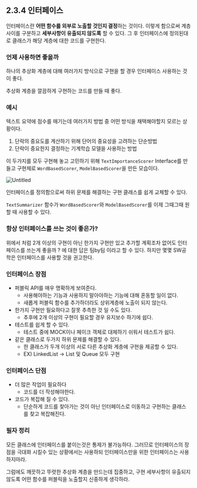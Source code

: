 ## 2.3.4 인터페이스

인터페이스란 **어떤 함수를 외부로 노출할 것인지 결정**하는 것이다. 이렇게 함으로써 계층 사이를 구분하고 **세부사항이 유출되지 않도록** 할 수 있다. 그 후 인터페이스에 정의된대로 클래스가 해당 계층에 대한 코드를 구현한다.

### 언제 사용하면 좋을까

하나의 추상화 계층에 대해 여러가지 방식으로 구현을 할 경우 인터페이스 사용하는 것이 좋다.

추상화 계층을 깔끔하게 구현하는 코드를 만들 때 좋다.

### 예시

텍스트 요약에 점수를 매기는데 여러가지 방법 중 어떤 방식을 채택해야할지 모르는 상황이다.

1. 단락의 중요도를 계산하기 위해 단어의 중요성을 고려하는 단순방법
2. 단락이 중요한지 결정하는 기계학습 모델을 사용하는 방법

이 두가지를 모두 구현해 놓고 고민하기 위해 `TextImportanceScorer` Interface를 만들고 구현체로 `WordBasedScorer`, `ModelBasedScorer`을 만든 모습이다.

![Untitled](https://user-images.githubusercontent.com/86547109/221367225-66c0d2bb-d624-4a3e-985b-95ec146608c4.png)

인터페이스를 정의함으로써 하위 문제를 해결하는 구현 클래스를 쉽게 교체할 수 있다.

`TextSummarizer` 함수가 `WordBasedScorer`와 `ModelBasedScorer`를 이제 그때그때 원할 때 사용할 수 있다.

### 항상 인터페이스를 쓰는 것이 좋은가?

위에서 처럼 2개 이상의 구현이 아닌 한가지 구현만 있고 추가할 계획조차 없어도 인터페이스를 쓰는게 좋을까 ? 에 대한 답은 팀by팀 이라고 할 수 있다. 하지만 몇몇 SW공학은 인터페이스를 사용할 것을 권고한다.

### 인터페이스 장점

- 퍼블릭 API를 매우 명확하게 보여준다.
    - 사용해야하는 기능과 사용하지 말아야하는 기능에 대해 혼동할 일이 없다.
    - 새롭게 퍼블릭 함수를 추가하더라도 상위계층에 노출이 되지 않는다.
- 한가지 구현만 필요하다고 잘못 추측한 것 일 수도 있다.
    - 추후에 2개 이상의 구현이 필요할 경우 유지보수 하기에 쉽다.
- 테스트를 쉽게 할 수 있다.
    - 테스트 중에 MOCK이나 페이크 객체로 대체하기 쉬워서 테스트가 쉽다.
- 같은 클래스로 두가지 하위 문제를 해결할 수 있다.
    - 한 클래스가 두개 이상의 서로 다른 추상화 계층에 구현을 제공할 수 있다.
    - EX) LinkedList → List 및 Queue 모두 구현

### 인터페이스 단점

- 더 많은 작업이 필요하다
    - 코드를 더 작성해야한다.
- 코드가 복잡해 질 수 있다.
    - 단순하게 코드를 찾아가는 것이 아닌 인터페이스로 이동하고 구현하는 클래스를 찾고 복잡해진다.

### 필자 정리

모든 클래스에 인터페이스를 붙이는것은 통제가 불가능하다. 그러므로 인터페이스의 장점을 극대화 시킬수 있는 상황에서는 사용하되 인터페이스만을 위한 인터페이스는 사용하지마라.

그럼에도 깨끗하고 뚜렷한 추상화 계층을 만드는데 집중하고, 구현 세부사항이 유출되지 않도록 어떤 함수를 퍼블릭을  노출할지 신중하게 생각하라.
